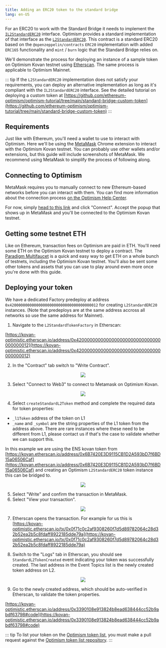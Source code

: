 ```yaml
---
title: Adding an ERC20 token to the standard bridge
lang: en-US
---
```


For an ERC20 to work with the Standard Bridge it needs to implement the [`IL2StandardERC20`](https://github.com/ethereum-optimism/optimism/blob/master/packages/contracts/contracts/standards/IL2StandardERC20.sol) interface. Optimism provides a standard implementation of that interface as the [`L2StandardERC20`](https://github.com/ethereum-optimism/optimism/blob/master/packages/contracts/contracts/standards/L2StandardERC20.sol). This contract is a standard ERC20 based on the `@openzeppelin/contracts` `ERC20` implementation with added `ERC165` functionality and `mint` / `burn` logic that the Standard Bridge relies on.

We'll demonstrate the process for deploying an instance of a sample token on Optimism Kovan testnet using [Etherscan](https://kovan-optimistic.etherscan.io/). The same process is applicable to Optimism Mainnet.

::: tip
If the `L2StandardERC20` implementation does not satisfy your requirements, you can deploy an alternative implementation as long as it's compliant with the `IL2StandardERC20` interface. See the detailed tutorial on deploying a custom token at [https://github.com/ethereum-optimism/optimism-tutorial/tree/main/standard-bridge-custom-token](https://github.com/ethereum-optimism/optimism-tutorial/tree/main/standard-bridge-custom-token)
:::

## Requirements

Just like with Ethereum, you'll need a wallet to use to interact with Optimism.
Here we'll be using the [MetaMask](https://metamask.io/) Chrome extension to interact with the Optimism Kovan testnet.
You can probably use other wallets and/or extensions, but this guide will include screenshots of MetaMask.
We recommend using MetaMask to simplify the process of following along.

## Connecting to Optimism

MetaMask requires you to manually connect to new Ethereum-based networks before you can interact with them.
You can find more information about the connection process [on the Optimism Help Center](https://help.optimism.io/hc/en-us/articles/4411903123483-Connecting-your-wallet-to-Optimism).

For now, simply [head to this link](https://chainid.link/?network=optimism-kovan) and click "Connect".
Accept the popup that shows up in MetaMask and you'll be connected to the Optimism Kovan testnet.

## Getting some testnet ETH

Like on Ethereum, transaction fees on Optimism are paid in ETH.
You'll need some ETH on the Optimism Kovan testnet to deploy a contract.
The [Paradigm Multifaucet](https://faucet.paradigm.xyz/) is a quick and easy way to get ETH on a whole bunch of testnets, including the Optimism Kovan testnet.
You'll also be sent some other tokens and assets that you can use to play around even more once you're done with this guide.

## Deploying your token

We have a dedicated Factory predeploy at address `0x4200000000000000000000000000000000000012` for creating `L2StandardERC20` instances. (Note that predeploys are at the same address accross all networks so use the same address for Mainnet).

1. Navigate to the `L2StandardTokenFactory` in Etherscan:

[https://kovan-optimistic.etherscan.io/address/0x4200000000000000000000000000000000000012](https://kovan-optimistic.etherscan.io/address/0x4200000000000000000000000000000000000012)

2. In the "Contract" tab switch to "Write Contract".

<div align="center"><img src="../../assets/docs/guides/token-dev/1.png" /></div>

3. Select "Connect to Web3" to connect to Metamask on Optimism Kovan.

<div align="center"><img src="../../assets/docs/guides/token-dev/2.png" /></div>

4. Select `createStandardL2Token` method and complete the required data for token properties:
- `_l1Token` address of the token on L1
- `_name` and `_symbol` are the string properties of the L1 token from the address above. There are rare instances where these need to be different from L1, please contact us if that's the case to validate whether we can support this.

In this example we are using the ENS kovan token from [https://kovan.etherscan.io/address/0x6B7420E3D9115CB1D2A593bD7f6BD15a06506Caf](https://kovan.etherscan.io/address/0x6B7420E3D9115CB1D2A593bD7f6BD15a06506Caf) and creating an Optimism `L2StandardERC20` token instance this can be bridged to.
<div align="center"><img src="../../assets/docs/guides/token-dev/3.png" /></div>

5. Select "Write" and confirm the transaction in MetaMask.
6. Select "View your transaction".

<div align="center"><img src="../../assets/docs/guides/token-dev/4.png" /></div>

7. Etherscan opens the transaction.
For example for us this is [https://kovan-optimistic.etherscan.io/tx/0x0f71c0c2af9308260f7d5d89782064c28d32b52ea2b5c8fdaff8922185dde79a](https://kovan-optimistic.etherscan.io/tx/0x0f71c0c2af9308260f7d5d89782064c28d32b52ea2b5c8fdaff8922185dde79a)

8. Switch to the "Logs" tab in Etherscan, you should see `StandardL2TokenCreated` event indicating your token was successfully created. The last address in the Event Topics list is the newly created token address on L2.

<div align="center"><img src="../../assets/docs/guides/token-dev/5.png" /></div>

9. Go to the newly created address, which should be auto-verified in Etherscan, to validate the token properties.

[https://kovan-optimistic.etherscan.io/address/0x3390108e913824b8ead638444cc52b9abdf63798#code](https://kovan-optimistic.etherscan.io/address/0x3390108e913824b8ead638444cc52b9abdf63798#code)

::: tip
To list your token on the [Optimism token list](../developers/bridge/standard-bridge/#the-optimism-token-list), you must make a pull request against the [Optimism token list repository](https://github.com/ethereum-optimism/ethereum-optimism.github.io#adding-a-token-to-the-list).
:::